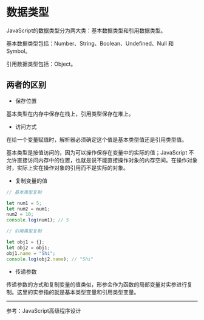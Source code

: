 # 数据类型

JavaScript的数据类型分为两大类：基本数据类型和引用数据类型。

基本数据类型包括：Number、String、Boolean、Undefined、Null 和 Symbol。

引用数据类型包括：Object。

## 两者的区别

- 保存位置

基本类型在内存中保存在栈上，引用类型保存在堆上。

- 访问方式

在给一个变量赋值时，解析器必须确定这个值是基本类型值还是引用类型值。

基本类型是按值访问的，因为可以操作保存在变量中的实际的值；JavaScript 不允许直接访问内存中的位置，也就是说不能直接操作对象的内存空间。在操作对象时，实际上实在操作对象的引用而不是实际的对象。

- 复制变量的值

```js
// 基本类型复制

let num1 = 5;
let num2 = num1;
num2 = 10;
console.log(num1); // 5
```

```js
// 引用类型复制

let obj1 = {};
let obj2 = obj1;
obj1.name = "Shi";
console.log(obj2.name); // "Shi"
```

- 传递参数

传递参数的方式和复制变量的值类似，形参会作为函数的局部变量对实参进行复制。这里的实参指的就是基本类型变量和引用类型变量。

---

参考：JavaScript高级程序设计